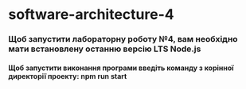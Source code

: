 # software-architecture-4

### Щоб запустити лабораторну роботу №4, вам необхідно мати встановлену останню версію LTS Node.js

#### Щоб запустити виконання програми введіть команду з корінної директорії проекту: npm run start
